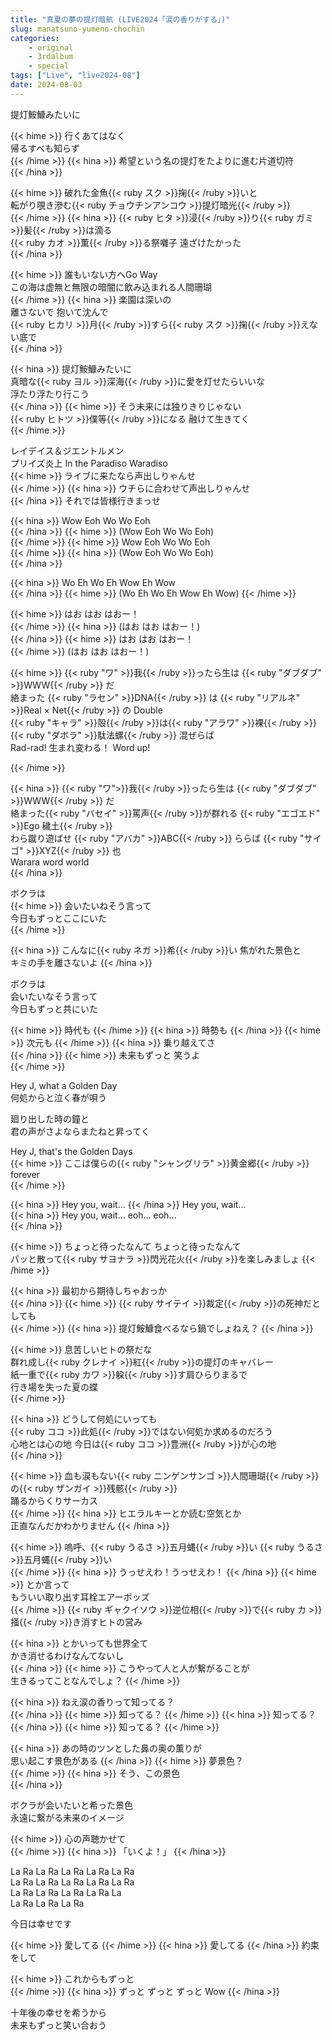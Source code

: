 ```yaml
---
title: "真夏の夢の提灯暗航 (LIVE2024「涙の香りがする」)"
slug: manatsuno-yumeno-chochin
categories:
    - original
    - 3rdalbum
    - special
tags: ["Live", "live2024-08"]
date: 2024-08-03
---
```


提灯鮟鱇みたいに  

{{< hime >}}
行くあてはなく  
帰るすべも知らず  
{{< /hime >}}
{{< hina >}}
希望という名の提灯をたよりに進む片道切符  
{{< /hina >}}

{{< hime >}}
破れた金魚{{< ruby スク >}}掬{{< /ruby >}}いと  
転がり覗き滲む{{< ruby チョウチンアンコウ >}}提灯暗光{{< /ruby >}}  
{{< /hime >}}
{{< hina >}}
{{< ruby ヒタ >}}浸{{< /ruby >}}り{{< ruby ガミ >}}髪{{< /ruby >}}は滴る  
{{< ruby カオ >}}薫{{< /ruby >}}る祭囃子 遠ざけたかった  
{{< /hina >}}

{{< hime >}}
誰もいない方へGo Way  
この海は虚無と無限の暗闇に飲み込まれる人間珊瑚  
{{< /hime >}}
{{< hina >}}
楽園は深いの  
離さないで 抱いて沈んで  
{{< ruby ヒカリ >}}月{{< /ruby >}}すら{{< ruby スク >}}掬{{< /ruby >}}えない底で  
{{< /hina >}}

{{< hina >}}
提灯鮟鱇みたいに  
真暗な{{< ruby ヨル >}}深海{{< /ruby >}}に愛を灯せたらいいな  
浮たり浮たり行こう  
{{< /hina >}}
{{< hime >}}
そう未来には独りきりじゃない  
{{< ruby ヒトツ >}}僕等{{< /ruby >}}になる 融けて生きてく  
{{< /hime >}}

レイデイス＆ジエントルメン  
プリイズ炎上 In the Paradiso Waradiso  
{{< hime >}}
ライブに来たなら声出しりゃんせ  
{{< /hime >}}
{{< hina >}}
ウチらに合わせて声出しりゃんせ  
{{< /hina >}}
それでは皆様行きまっせ

{{< hina >}}
Wow Eoh Wo Wo Eoh  
{{< /hina >}}
{{< hime >}}
(Wow Eoh Wo Wo Eoh)  
{{< /hime >}}
{{< hime >}}
Wow Eoh Wo Wo Eoh  
{{< /hime >}}
{{< hina >}}
(Wow Eoh Wo Wo Eoh)  
{{< /hina >}}

{{< hina >}}
Wo Eh Wo Eh Wow Eh Wow  
{{< /hina >}}
{{< hime >}}
(Wo Eh Wo Eh Wow Eh Wow)
{{< /hime >}}

{{< hime >}}
はお はお はおー！  
{{< /hime >}}
{{< hina >}}
(はお はお はおー！)  
{{< /hina >}}
{{< hime >}}
はお はお はおー！  
{{< /hime >}}
(はお はお はおー！)  

{{< hime >}}
{{< ruby "ワ" >}}我{{< /ruby >}}ったら生は {{< ruby "ダブダブ" >}}WWW{{< /ruby >}} だ  
絡まった {{< ruby "ラセン" >}}DNA{{< /ruby >}} は {{< ruby "リアルネ" >}}Real × Net{{< /ruby >}} の Double  
{{< ruby "キャラ" >}}殻{{< /ruby >}}は{{< ruby "アラワ" >}}裸{{< /ruby >}} {{< ruby "ダボラ" >}}駄法螺{{< /ruby >}} 混ぜらば  
Rad-rad! 生まれ変わる！
Word up!  

{{< /hime >}}

{{< hina >}}
{{< ruby "ワ">}}我{{< /ruby >}}ったら生は {{< ruby "ダブダブ" >}}WWW{{< /ruby >}} だ  
絡まった{{< ruby "バセイ" >}}罵声{{< /ruby >}}が群れる {{< ruby "エゴエド" >}}Ego 穢土{{< /ruby >}}  
わら蹴り遊ばせ {{< ruby "アバカ" >}}ABC{{< /ruby >}} ららば {{< ruby "サイゴ" >}}XYZ{{< /ruby >}} 也  
Warara word world  
{{< /hina >}}

ボクラは  
{{< hime >}}
会いたいねそう言って  
今日もずっとここにいた  
{{< /hime >}}


{{< hina >}}
こんなに{{< ruby ネガ >}}希{{< /ruby >}}い 焦がれた景色と  
キミの手を離さないよ
{{< /hina >}}

ボクラは  
会いたいなそう言って  
今日もずっと共にいた  

{{< hime >}}
時代も
{{< /hime >}}
{{< hina >}}
時勢も
{{< /hina >}}
{{< hime >}}
次元も
{{< /hime >}}
{{< hina >}}
乗り越えてさ  
{{< /hina >}}
{{< hime >}}
未来もずっと 
笑うよ  
{{< /hime >}}

Hey J, what a Golden Day  
何処からと泣く春が唄う  

廻り出した時の鐘と  
君の声がさよならまたねと昇ってく

Hey J, that's the Golden Days  
{{< hime >}}
ここは僕らの{{< ruby "シャングリラ" >}}黄金郷{{< /ruby >}} forever  
{{< /hime >}}

{{< hina >}}
Hey you, wait... 
{{< /hina >}}
Hey you, wait...  
{{< hina >}}
Hey you, wait... eoh... eoh...  
{{< /hina >}}

{{< hime >}}
ちょっと待ったなんて ちょっと待ったなんて  
パッと散って{{< ruby サヨナラ >}}閃光花火{{< /ruby >}}を楽しみましょ 
{{< /hime >}}

{{< hina >}}
最初から期待しちゃおっか  
{{< /hina >}}
{{< hime >}}
{{< ruby サイテイ >}}裁定{{< /ruby >}}の死神だとしても  
{{< /hime >}}
{{< hina >}}
提灯鮟鱇食べるなら鍋でしょねえ？
{{< /hina >}}

{{< hime >}}
息苦しいヒトの祭だな  
群れ成し{{< ruby クレナイ >}}紅{{< /ruby >}}の提灯のキャバレー  
紙一重で{{< ruby カワ >}}躱{{< /ruby >}}す肩ひらりまるで  
行き場を失った夏の蝶  
{{< /hime >}}

{{< hina >}}
どうして何処にいっても  
{{< ruby ココ >}}此処{{< /ruby >}}ではない何処か求めるのだろう  
心地とは心の地 今日は{{< ruby ココ >}}豊洲{{< /ruby >}}が心の地  
{{< /hina >}}

{{< hime >}}
血も涙もない{{< ruby ニンゲンサンゴ >}}人間珊瑚{{< /ruby >}}の{{< ruby ザンガイ >}}残骸{{< /ruby >}}  
踊るからくりサーカス  
{{< /hime >}}
{{< hina >}}
ヒエラルキーとか読む空気とか  
正直なんだかわかりません
{{< /hina >}}

{{< hime >}}
嗚呼、{{< ruby うるさ >}}五月蝿{{< /ruby >}}い {{< ruby うるさ >}}五月蝿{{< /ruby >}}い  
{{< /hime >}}
{{< hina >}}
うっせえわ！うっせえわ！ 
{{< /hina >}}
{{< hime >}}
とか言って  
もういい取り出す耳栓エアーポッズ  
{{< /hime >}}
{{< ruby ギャクイソウ >}}逆位相{{< /ruby >}}で{{< ruby カ >}}掻{{< /ruby >}}き消すヒトの営み  

{{< hina >}}
とかいっても世界全て  
かき消せるわけなんてないし  
{{< /hina >}}
{{< hime >}}
こうやって人と人が繋がることが  
生きるってことなんでしょ？
{{< /hime >}}

{{< hina >}}
ねえ涙の香りって知ってる？  
{{< /hina >}}
{{< hime >}}
知ってる？ 
{{< /hime >}}
{{< hina >}}
知ってる？ 
{{< /hina >}}
{{< hime >}}
知ってる？
{{< /hime >}}

{{< hina >}}
あの時のツンとした鼻の奥の薫りが  
思い起こす景色がある 
{{< /hina >}}
{{< hime >}}
夢景色？  
{{< /hime >}}
{{< hina >}}
そう、この景色  
{{< /hina >}}

ボクラが会いたいと希った景色  
永遠に繋がる未来のイメージ  

{{< hime >}}
心の声聴かせて  
{{< /hime >}}
{{< hina >}}
「いくよ！」
{{< /hina >}}

La Ra La Ra La Ra La Ra La Ra  
La Ra La Ra La Ra La Ra La Ra  
La Ra La Ra La Ra La Ra La  
La Ra La Ra La Ra  

今日は幸せです

{{< hime >}}
愛してる
{{< /hime >}} {{< hina >}}
愛してる
{{< /hina >}} 約束をして

{{< hime >}}
これからもずっと  
{{< /hime >}}
{{< hina >}}
ずっと ずっと ずっと Wow
{{< /hina >}}

十年後の幸せを希うから  
未来もずっと笑い合おう